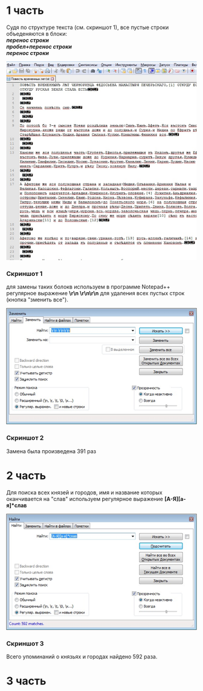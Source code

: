 # 1 часть
Судя по структуре текста (см. скриншот 1), все пустые строки объеденяются в блоки:   
___перенос строки   
пробел+перенос строки   
перенос строки___   



![Скриншот 1](1.jpg)
### Скриншот 1   

для замены таких болокв используем в программе Notepad++ регулярное выражение __\r\n \r\n\r\n__ для удаления всех пустых строк (кнопка "зменить все").  

![Скриншот 2](2.jpg)
### Скриншот 2   

Замена была произведена 391 раз
  
# 2 часть 

Для поиска всех князей и городов, имя и название которых оканчивается на "слав" используем регулярное выражение __[А-Я][а-я]*слав__   

![Скриншот 3](3.jpg)
### Скриншот 3   

Всего упоминаний о князьях и городах найдено 592 раза.


# 3 часть




